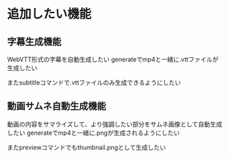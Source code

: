 # 追加したい機能

## 字幕生成機能

WebVTT形式の字幕を自動生成したい
generateでmp4と一緒に.vttファイルが生成したい

またsubtitleコマンドで.vttファイルのみ生成できるようにしたい

## 動画サムネ自動生成機能

動画の内容をサマライズして、より強調したい部分をサムネ画像として自動生成したい
generateでmp4と一緒に.pngが生成されるようにしたい

またpreviewコマンドでもthumbnail.pngとして生成したい